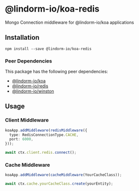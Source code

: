 # @lindorm-io/koa-redis
Mongo Connection middleware for @lindorm-io/koa applications

## Installation
```shell script
npm install --save @lindorm-io/koa-redis
```

### Peer Dependencies
This package has the following peer dependencies: 
* [@lindorm-io/koa](https://www.npmjs.com/package/@lindorm-io/koa)
* [@lindorm-io/redis](https://www.npmjs.com/package/@lindorm-io/redis)
* [@lindorm-io/winston](https://www.npmjs.com/package/@lindorm-io/winston)

## Usage

### Client Middleware
```typescript
koaApp.addMiddleware(redisMiddleware({
  type: RedisConnectionType.CACHE,
  port: 6000,
}));

await ctx.client.redis.connect();
```

### Cache Middleware
```typescript
koaApp.addMiddleware(cacheMiddleware(YourCacheClass));

await ctx.cache.yourCacheClass.create(yourEntity);
```
